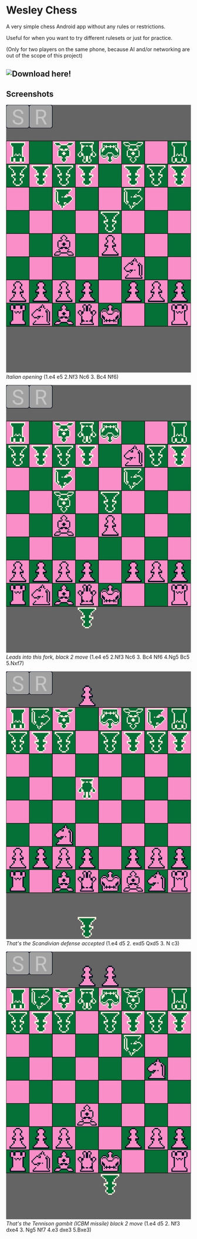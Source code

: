 # Wesley Chess
A very simple chess Android app without any rules or restrictions.

Useful for when you want to try different rulesets or just for practice.

(Only for two players on the same phone, because AI and/or networking are out of the scope of this project)

## ![Download here!](https://github.com/TechnicJelle/WesleyChess/releases)

## Screenshots
![Screenshot 1](https://github.com/TechnicJelle/WesleyChess/blob/ProcessingAndroid/.github/images/scr01.jpg)\
*Italian opening* (1.e4 e5 2.Nf3 Nc6 3. Bc4 Nf6)

![Screenshot 2](https://github.com/TechnicJelle/WesleyChess/blob/ProcessingAndroid/.github/images/scr02.jpg)\
*Leads into this fork, black 2 move* (1.e4 e5 2.Nf3 Nc6 3. Bc4 Nf6 4.Ng5 Bc5 5.Nxf7)

![Screenshot 3](https://github.com/TechnicJelle/WesleyChess/blob/ProcessingAndroid/.github/images/scr03.jpg)\
*That's the Scandivian defense accepted* (1.e4 d5 2. exd5 Qxd5 3. N c3)

![Screenshot 4](https://github.com/TechnicJelle/WesleyChess/blob/ProcessingAndroid/.github/images/scr04.jpg)\
*That's the Tennison gambit (ICBM missile) black 2 move* (1.e4 d5 2. Nf3 dxe4 3. Ng5 Nf7 4.e3 dxe3 5.Bxe3)
